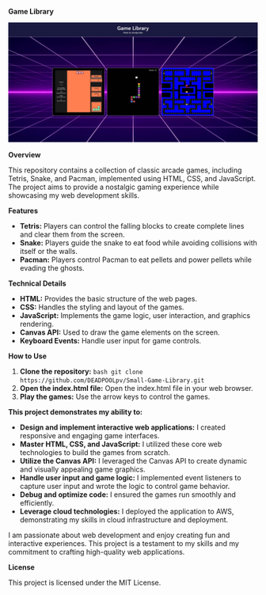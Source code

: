 **Game Library**

![Game_Screenshot1](GameLibSS.jpg)

**Overview**

This repository contains a collection of classic arcade games, including Tetris, Snake, and Pacman, implemented using HTML, CSS, and JavaScript. The project aims to provide a nostalgic gaming experience while showcasing my web development skills.

**Features**

* **Tetris:** Players can control the falling blocks to create complete lines and clear them from the screen.
* **Snake:** Players guide the snake to eat food while avoiding collisions with itself or the walls.
* **Pacman:** Players control Pacman to eat pellets and power pellets while evading the ghosts.

**Technical Details**

* **HTML:** Provides the basic structure of the web pages.
* **CSS:** Handles the styling and layout of the games.
* **JavaScript:** Implements the game logic, user interaction, and graphics rendering.
* **Canvas API:** Used to draw the game elements on the screen.
* **Keyboard Events:** Handle user input for game controls.

**How to Use**

1. **Clone the repository:** ```bash git clone https://github.com/DEADPOOLpv/Small-Game-Library.git```
2. **Open the index.html file:** Open the index.html file in your web browser.
3. **Play the games:** Use the arrow keys to control the games.


**This project demonstrates my ability to:**

* **Design and implement interactive web applications:** I created responsive and engaging game interfaces.
* **Master HTML, CSS, and JavaScript:** I utilized these core web technologies to build the games from scratch.
* **Utilize the Canvas API:** I leveraged the Canvas API to create dynamic and visually appealing game graphics.
* **Handle user input and game logic:** I implemented event listeners to capture user input and wrote the logic to control game behavior.
* **Debug and optimize code:** I ensured the games run smoothly and efficiently.
* **Leverage cloud technologies:** I deployed the application to AWS, demonstrating my skills in cloud infrastructure and deployment.

I am passionate about web development and enjoy creating fun and interactive experiences. This project is a testament to my skills and my commitment to crafting high-quality web applications.

**License**

This project is licensed under the MIT License.
